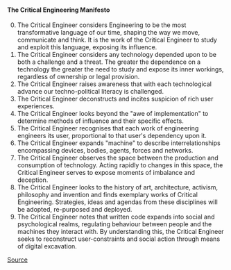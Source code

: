 #### The Critical Engineering Manifesto

  0. The Critical Engineer considers Engineering to be the most transformative language of our time, shaping the way we move, communicate and think. It is the work of the Critical Engineer to study and exploit this language, exposing its influence.
  1. The Critical Engineer considers any technology depended upon to be both a challenge and a threat. The greater the dependence on a technology the greater the need to study and expose its inner workings, regardless of ownership or legal provision.
  2. The Critical Engineer raises awareness that with each technological advance our techno-political literacy is challenged.
  3. The Critical Engineer deconstructs and incites suspicion of rich user experiences.
  4. The Critical Engineer looks beyond the "awe of implementation" to determine methods of influence and their specific effects.
  5. The Critical Engineer recognises that each work of engineering engineers its user, proportional to that user's dependency upon it.
  6. The Critical Engineer expands "machine" to describe interrelationships encompassing devices, bodies, agents, forces and networks.
  7. The Critical Engineer observes the space between the production and consumption of technology. Acting rapidly to changes in this space, the Critical Engineer serves to expose moments of imbalance and deception.
  8. The Critical Engineer looks to the history of art, architecture, activism, philosophy and invention and finds exemplary works of Critical Engineering. Strategies, ideas and agendas from these disciplines will be adopted, re-purposed and deployed.
  9. The Critical Engineer notes that written code expands into social and psychological realms, regulating behaviour between people and the machines they interact with. By understanding this, the Critical Engineer seeks to reconstruct user-constraints and social action through means of digital excavation.

[Source](http://criticalengineering.org)
